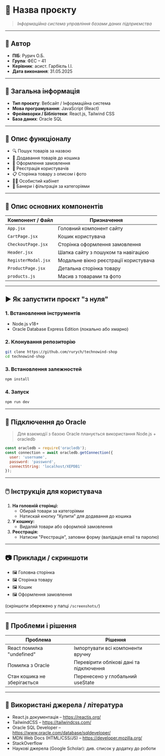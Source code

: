 # 📘 Назва проєкту

> *Інформаційна система управління базами даних підприємства*

---

## 👤 Автор

- **ПІБ**: Рурич О.Б.
- **Група**: ФЕС – 41
- **Керівник**: асист. Гарбієль І.І.
- **Дата виконання**: 31.05.2025

---

## 📌 Загальна інформація

- **Тип проєкту**: Вебсайт / Інформаційна система
- **Мова програмування**: JavaScript (React)
- **Фреймворки / Бібліотеки**: React.js, Tailwind CSS
- **База даних**: Oracle SQL

---

## 🧠 Опис функціоналу

- 🔍 Пошук товарів за назвою
- 🛒 Додавання товарів до кошика
- 🧾 Оформлення замовлення
- 🔐 Реєстрація користувачів
- 📋 Сторінка товару з описом і фото
- 🧑‍💼 Особистий кабінет
- 🎨 Банери і фільтрація за категоріями

---

## 🧱 Опис основних компонентів

| Компонент / Файл     | Призначення |
|---------------------|-------------|
| `App.jsx`           | Головний компонент сайту
| `CartPage.jsx`      | Кошик користувача
| `CheckoutPage.jsx`  | Сторінка оформлення замовлення
| `Header.jsx`        | Шапка сайту з пошуком та навігацією
| `RegisterModal.jsx` | Модальне вікно реєстрації користувача
| `ProductPage.jsx`   | Детальна сторінка товару
| `products.js`       | Масив з товарами та фото

---

## ▶️ Як запустити проєкт "з нуля"

### 1. Встановлення інструментів

- Node.js v18+
- Oracle Database Express Edition (локально або хмарно)

### 2. Клонування репозиторію

```bash
git clone https://github.com/rurych/technowind-shop
cd technowind-shop
```

### 3. Встановлення залежностей

```bash
npm install
```

### 4. Запуск

```bash
npm run dev
```

---

## 🔌 Підключення до Oracle

> Для взаємодії з базою Oracle планується використання Node.js + oracledb

```js
const oracledb = require('oracledb');
const connection = await oracledb.getConnection({
  user: 'username',
  password: 'password',
  connectString: 'localhost/XEPDB1'
});
```

---

## 🖱️ Інструкція для користувача

1. **На головній сторінці:**
   - Обирай товари за категоріями
   - Натискай кнопку "Купити" для додавання до кошика
2. **У кошику:**
   - Видаляй товари або оформлюй замовлення
3. **Реєстрація:**
   - Натисни "Реєстрація", заповни форму (валідація email та паролю)

---

## 📷 Приклади / скриншоти

- 🖼 Головна сторінка
- 🖼 Сторінка товару
- 🖼 Кошик
- 🖼 Оформлення замовлення

(скріншоти збережено у папці `/screenshots/`)

---

## 🧪 Проблеми і рішення

| Проблема                 | Рішення                                     |
|-------------------------|---------------------------------------------|
| React помилка "undefined" | Імпортувати всі компоненти вручну          |
| Помилка з Oracle        | Перевірити облікові дані та підключення     |
| Стан кошика не зберігається | Перенесено у глобальний useState          |

---

## 🧾 Використані джерела / література

- React.js документація – https://reactjs.org/
- TailwindCSS – https://tailwindcss.com/
- Oracle SQL Developer – https://www.oracle.com/database/sqldeveloper/
- MDN Web Docs (HTML/CSS/JS) – https://developer.mozilla.org/
- StackOverflow
- Наукові джерела (Google Scholar): див. список у додатку до роботи
